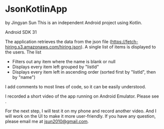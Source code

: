# JsonKotlinApp
by Jingyan Sun
This is an independent Android project using Kotlin.

Android SDK 31

The application retrieves the data from the json file (https://fetch-hiring.s3.amazonaws.com/hiring.json).
A single list of items is displayed to the users. The list
 - Filters out any item where the name is blank or null
 - Displays every item left grouped by "listId"
 - Displays every item left in ascending order (sorted first by "listId", then by "name")

I add comments to most lines of code, so it can be easily understood.

I recorded a short video of the app running on Android Emulator. Please see .

For the next step, I will test it on my phone and record another video. And I will work on the UI to make it more user-friendly.
If you have any question, please email me at jsun2010@gmail.com.

